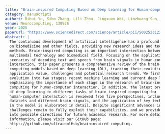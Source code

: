 ```yaml
---
title: "Brain-inspired Computing Based on Deep Learning for Human-computer Interaction: A Review"
category: manuscripts
authors: Bihui Yu, Sibo Zhang, Lili Zhou, Jingxuan Wei, Linzhuang Sun, Liping Bu
venue: Neurocomputing, 130928
year: 2025
paperurl: "https://www.sciencedirect.com/science/article/pii/S0925231225016005"
abstract: |
  The continuous development of artificial intelligence has a profound impact
  on biomedicine and other fields, providing new research ideas and technical
  methods. Brain-inspired computing is an important intersection between
  multimodal technology and biomedical field. Focusing on the application
  scenarios of decoding text and speech from brain signals in human-computer
  interaction, this paper presents a comprehensive review of the brain-inspired
  computing models based on deep learning (DL), tracking their evolution,
  application value, challenges and potential research trends. We first review its basic concepts and development history, and divide its
  evolution into two stages: recent machine learning and current deep learning,
  emphasizing the importance of each stage in the research of brain-inspired
  computing for human-computer interaction. In addition, the latest progress
  of deep learning in different tasks of brain-inspired computing for
  human-computer interaction is reviewed from five perspectives, including
  datasets and different brain signals, and the application of key technologies
  in the model is elaborated in detail. Despite significant advances in brain-inspired computational models,
  challenges remain to fully exploit their capabilities, and we provide insights
  into possible directions for future academic research. For more detailed
  information, please visit our GitHub page:
  https://github.com/ultracoolHub/braininspired-computing.
---
```

